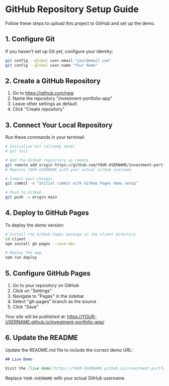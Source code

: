 # GitHub Repository Setup Guide

Follow these steps to upload this project to GitHub and set up the demo.

## 1. Configure Git

If you haven't set up Git yet, configure your identity:

```bash
git config --global user.email "your@email.com"
git config --global user.name "Your Name"
```

## 2. Create a GitHub Repository

1. Go to https://github.com/new
2. Name the repository "investment-portfolio-app"
3. Leave other settings as default
4. Click "Create repository"

## 3. Connect Your Local Repository

Run these commands in your terminal:

```bash
# Initialize Git (already done)
# git init

# Add the GitHub repository as remote
git remote add origin https://github.com/YOUR-USERNAME/investment-portfolio-app.git
# Replace YOUR-USERNAME with your actual GitHub username

# Commit your changes
git commit -m "Initial commit with GitHub Pages demo setup"

# Push to GitHub
git push -u origin main
```

## 4. Deploy to GitHub Pages

To deploy the demo version:

```bash
# Install the GitHub Pages package in the client directory
cd client
npm install gh-pages --save-dev

# Deploy the app
npm run deploy
```

## 5. Configure GitHub Pages

1. Go to your repository on GitHub
2. Click on "Settings"
3. Navigate to "Pages" in the sidebar
4. Select "gh-pages" branch as the source
5. Click "Save"

Your site will be published at: https://YOUR-USERNAME.github.io/investment-portfolio-app/

## 6. Update the README

Update the README.md file to include the correct demo URL:

```md
## Live Demo

Visit the [live demo](https://YOUR-USERNAME.github.io/investment-portfolio-app) to see the application in action.
```

Replace `YOUR-USERNAME` with your actual GitHub username. 